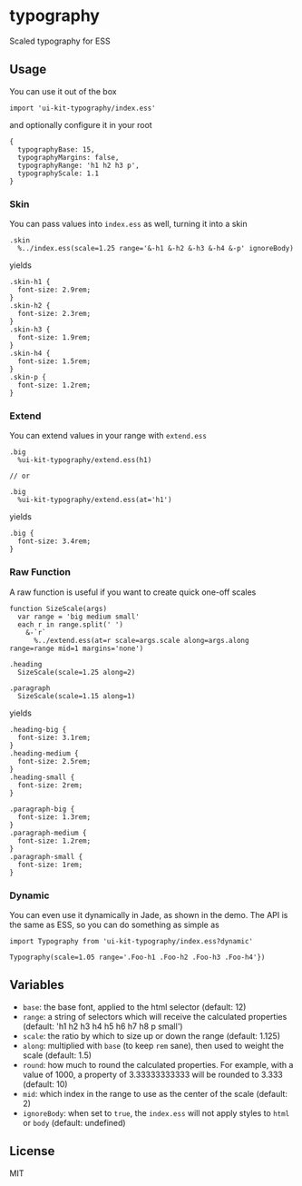 # typography

Scaled typography for ESS

## Usage

You can use it out of the box

    import 'ui-kit-typography/index.ess'

and optionally configure it in your root

    {
      typographyBase: 15,
      typographyMargins: false,
      typographyRange: 'h1 h2 h3 p',
      typographyScale: 1.1
    }

### Skin

You can pass values into `index.ess` as well, turning it into a skin

    .skin
      %../index.ess(scale=1.25 range='&-h1 &-h2 &-h3 &-h4 &-p' ignoreBody)

yields

    .skin-h1 {
      font-size: 2.9rem;
    }
    .skin-h2 {
      font-size: 2.3rem;
    }
    .skin-h3 {
      font-size: 1.9rem;
    }
    .skin-h4 {
      font-size: 1.5rem;
    }
    .skin-p {
      font-size: 1.2rem;
    }

### Extend

You can extend values in your range with `extend.ess`

    .big
      %ui-kit-typography/extend.ess(h1)

    // or

    .big
      %ui-kit-typography/extend.ess(at='h1')

yields

    .big {
      font-size: 3.4rem;
    }

### Raw Function

A raw function is useful if you want to create quick one-off scales

    function SizeScale(args)
      var range = 'big medium small'
      each r in range.split(' ')
        &-`r`
          %../extend.ess(at=r scale=args.scale along=args.along range=range mid=1 margins='none')

    .heading
      SizeScale(scale=1.25 along=2)

    .paragraph
      SizeScale(scale=1.15 along=1)

yields

    .heading-big {
      font-size: 3.1rem;
    }
    .heading-medium {
      font-size: 2.5rem;
    }
    .heading-small {
      font-size: 2rem;
    }

    .paragraph-big {
      font-size: 1.3rem;
    }
    .paragraph-medium {
      font-size: 1.2rem;
    }
    .paragraph-small {
      font-size: 1rem;
    }

### Dynamic

You can even use it dynamically in Jade, as shown in the demo. The API is the same as ESS, so you can do something as simple as

    import Typography from 'ui-kit-typography/index.ess?dynamic'
    
    Typography(scale=1.05 range='.Foo-h1 .Foo-h2 .Foo-h3 .Foo-h4'})

## Variables

- `base`: the base font, applied to the html selector (default: 12)
- `range`: a string of selectors which will receive the calculated properties (default: 'h1 h2 h3 h4 h5 h6 h7 h8 p small')
- `scale`: the ratio by which to size up or down the range (default: 1.125)
- `along`: multiplied with `base` (to keep `rem` sane), then used to weight the scale (default: 1.5)
- `round`: how much to round the calculated properties. For example, with a value of 1000, a property of 3.33333333333 will be rounded to 3.333 (default: 10)
- `mid`: which index in the range to use as the center of the scale (default: 2)
- `ignoreBody`: when set to `true`, the `index.ess` will not apply styles to `html` or `body` (default: undefined)

## License

MIT
